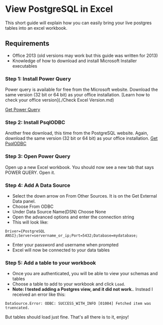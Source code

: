 View PostgreSQL in Excel
=========================

This short guide will explain how you can easily bring your live postgres tables into an excel workbook. 

## Requirements 
 
 * Office 2013 (old versions may work but this guide was written for 2013)
 * Knowledge of how to download and install Microsoft Installer executables

### Step 1: Install Power Query

Power query is available for free from the Microsoft website. 
Download the same version (32 bit or 64 bit) as your office installation. 
[Learn how to check your office version](./Check Excel Version.md)

[Get Power Query](https://www.microsoft.com/en-us/download/details.aspx?id=39379)

### Step 2: Install PsqlODBC

Another free download, this time from the PostgreSQL website. Again, download the same version (32 bit or 64 bit)
as your office installation. [Get PsqlODBC](https://www.postgresql.org/ftp/odbc/versions/msi/)

### Step 3: Open Power Query

Open up a new Excel workbook. You should now see a new tab that says POWER QUERY. Open it.

### Step 4: Add A Data Source

 * Select the down arrow on From Other Sources. It is on the Get External Data panel.
 * Choose From ODBC
 * Under Data Source Name(DSN) Choose None
 * Open the advanced options and enter the connection string
 * This will look like:
 
```
Driver={PostgreSQL ANSI};Server=servername_or_ip;Port=5432;Database=mydatabase;
```

 * Enter your password and username when prompted
 * Excel will now be connected to your data tables

### Step 5: Add a table to your workbook

 * Once you are authenticated, you will be able to view your schemas and tables 
 * Choose a table to add to your workbook and click `Load`. 
 * **Note: I tested adding a Postgres view, and it did not work.**. Instead I received an error like this: 
 
```
DataSource.Error: ODBC: SUCCESS_WITH_INFO [01004] Fetched item was truencated.
```

But tables should load just fine. That's all there is to it, enjoy!


